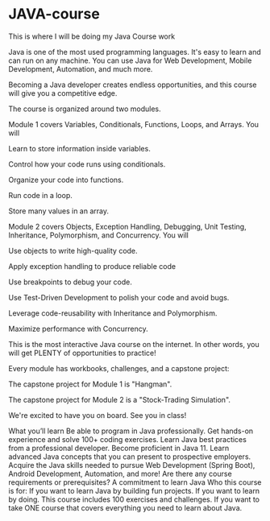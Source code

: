 # JAVA-course


This is where I will be doing my Java Course work








Java is one of the most used programming languages. It's easy to learn and can run on any machine. You can use Java for Web Development, Mobile Development, Automation, and much more.

Becoming a Java developer creates endless opportunities, and this course will give you a competitive edge.

The course is organized around two modules.

Module 1 covers Variables, Conditionals, Functions, Loops, and Arrays. You will

Learn to store information inside variables.

Control how your code runs using conditionals.

Organize your code into functions.

Run code in a loop.

Store many values in an array.

Module 2 covers Objects, Exception Handling, Debugging, Unit Testing, Inheritance, Polymorphism, and Concurrency. You will

Use objects to write high-quality code.

Apply exception handling to produce reliable code

Use breakpoints to debug your code.

Use Test-Driven Development to polish your code and avoid bugs.

Leverage code-reusability with Inheritance and Polymorphism.

Maximize performance with Concurrency.

This is the most interactive Java course on the internet. In other words, you will get PLENTY of opportunities to practice!

Every module has workbooks, challenges, and a capstone project:

The capstone project for Module 1 is "Hangman".

The capstone project for Module 2 is a "Stock-Trading Simulation".

We're excited to have you on board. See you in class!

What you’ll learn
Be able to program in Java professionally.
Get hands-on experience and solve 100+ coding exercises.
Learn Java best practices from a professional developer.
Become proficient in Java 11.
Learn advanced Java concepts that you can present to prospective employers.
Acquire the Java skills needed to pursue Web Development (Spring Boot), Android Development, Automation, and more!
Are there any course requirements or prerequisites?
A commitment to learn Java
Who this course is for:
If you want to learn Java by building fun projects.
If you want to learn by doing. This course includes 100 exercises and challenges.
If you want to take ONE course that covers everything you need to learn about Java.